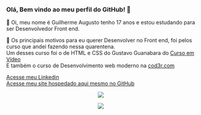 ### Olá, Bem vindo ao meu perfil do GitHub! 👋

:clap: Oi, meu nome é Guilherme Augusto tenho 17 anos e estou estudando para ser Desenvolvedor Front end.

 📕 Os principais motivos para eu querer Desenvolver no Front end, foi pelos curso que andei fazendo nessa quarentena. <br>
 Um desses curso foi o de HTML e CSS do Gustavo Guanabara do [Curso em Vídeo](https://www.youtube.com/playlist?list=PLHz_AreHm4dkZ9-atkcmcBaMZdmLHft8n) <br>
 E também o curso de Desenvolvimento web moderno na [cod3r.com](http://cod3r.com/)

[Acesse meu Linkedin](https://www.linkedin.com/in/guilherme-augusto-04a8531b1/)<br>
[Acesse meu site hospedado aqui mesmo no GitHub](https://guilherme-santos08.github.io/Site/index.html)

<p align="center">
  <img align="center" src="https://github-readme-stats.vercel.app/api?username=Guilherme-Santos08&show_icons=true&theme=dracula"> 
</p>

<p align="center">
  <img align="center" src="https://github-readme-stats.vercel.app/api/top-langs/?username=Guilherme-Santos08&layout=compact&theme=dracula"> 
</p>







<!--

:man_student: Acabei o ensino médio, em 2021 pretendo cursar análise e desenvolvimento de sistemas

**Guilherme-Santos08/Guilherme-Santos08** is a ✨ _special_ ✨ repository because its `README.md` (this file) appears on your GitHub profile.
Here are some ideas to get you started:

- 🔭 I’m currently working on ...
- 🌱 I’m currently learning ...
- 👯 I’m looking to collaborate on ...
- 🤔 I’m looking for help with ...
- 💬 Ask me about ...
- 📫 How to reach me: ...
- 😄 Pronouns: ...
- ⚡ Fun fact: ...
-->
